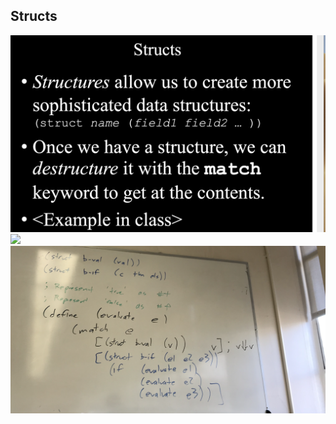 ## Structs
![](img/2020-02-19-12-13-53.png)
![](img/2020-02-19-12-13-08.png)
![](img/2020-02-19-12-13-31.png)


